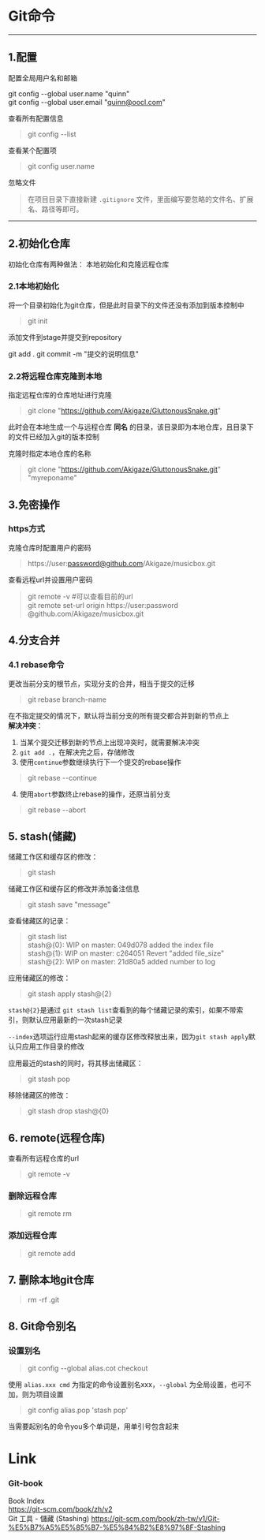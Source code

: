 # Git命令
--------
## 1.配置
配置全局用户名和邮箱
>   
git config --global user.name "quinn"  
git config --global user.email "quinn@oocl.com"

查看所有配置信息
> git config --list

查看某个配置项
> git config user.name

忽略文件  
> 在项目目录下直接新建 `.gitignore` 文件，里面编写要忽略的文件名、扩展名、路径等即可。

------
## 2.初始化仓库
初始化仓库有两种做法： 本地初始化和克隆远程仓库
### 2.1本地初始化
将一个目录初始化为git仓库，但是此时目录下的文件还没有添加到版本控制中
> git init

添加文件到stage并提交到repository
>
git add .
git commit -m "提交的说明信息"

### 2.2将远程仓库克隆到本地
指定远程仓库的仓库地址进行克隆
> git clone "https://github.com/Akigaze/GluttonousSnake.git"

此时会在本地生成一个与远程仓库 **同名** 的目录，该目录即为本地仓库，且目录下的文件已经加入git的版本控制

克隆时指定本地仓库的名称
> git clone "https://github.com/Akigaze/GluttonousSnake.git" "myreponame"

## 3.免密操作
### https方式
克隆仓库时配置用户的密码  
> https://user:password@github.com/Akigaze/musicbox.git

查看远程url并设置用户密码
> git remote -v #可以查看目前的url  
git remote set-url origin https://user:password @github.com/Akigaze/musicbox.git

## 4.分支合并
### 4.1 rebase命令
更改当前分支的根节点，实现分支的合并，相当于提交的迁移
> git rebase branch-name

在不指定提交的情况下，默认将当前分支的所有提交都合并到新的节点上  
**解决冲突**：  
1. 当某个提交迁移到新的节点上出现冲突时，就需要解决冲突
2. `git add .`，在解决完之后，存储修改
3. 使用`continue`参数继续执行下一个提交的rebase操作
> git rebase --continue

4. 使用`abort`参数终止rebase的操作，还原当前分支
> git rebase --abort

## 5. stash(储藏)
储藏工作区和缓存区的修改：
> git stash

储藏工作区和缓存区的修改并添加备注信息
> git stash save "message"

查看储藏区的记录：
> git stash list  
stash@{0}: WIP on master: 049d078 added the index file  
stash@{1}: WIP on master: c264051 Revert "added file_size"  
stash@{2}: WIP on master: 21d80a5 added number to log  

应用储藏区的修改：
> git stash apply stash@{2}

`stash@{2}`是通过 `git stash list`查看到的每个储藏记录的索引，如果不带索引，则默认应用最新的一次stash记录

`--index`选项运行应用stash起来的缓存区修改释放出来，因为`git stash apply`默认只应用工作目录的修改

应用最近的stash的同时，将其移出储藏区：
> git stash pop

移除储藏区的修改：
> git stash drop stash@{0}

## 6. remote(远程仓库)
查看所有远程仓库的url  
> git remote -v

### 删除远程仓库
> git remote rm <name>

### 添加远程仓库
> git remote add <name> <url>

## 7. 删除本地git仓库
> rm -rf .git

## 8. Git命令别名
### 设置别名
> git config --global alias.cot checkout

使用 `alias.xxx cmd` 为指定的命令设置别名xxx，`--global` 为全局设置，也可不加，则为项目设置
> git config alias.pop 'stash pop'

当需要起别名的命令you多个单词是，用单引号包含起来


# Link
### Git-book
Book Index  
https://git-scm.com/book/zh/v2  
Git 工具 - 儲藏 (Stashing)
https://git-scm.com/book/zh-tw/v1/Git-%E5%B7%A5%E5%85%B7-%E5%84%B2%E8%97%8F-Stashing
